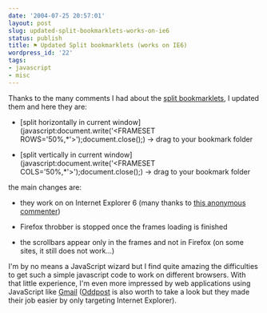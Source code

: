 ```yaml
---
date: '2004-07-25 20:57:01'
layout: post
slug: updated-split-bookmarklets-works-on-ie6
status: publish
title: ⚑ Updated Split bookmarklets (works on IE6)
wordpress_id: '22'
tags:
- javascript
- misc
---
```


Thanks to the many comments I had about the [split bookmarklets](http://www.jmesnil.net/weblog/2004/07/bookmarklet-to-split-html-document.html), I updated them and here they are:






  * [split horizontally in current window](javascript:document.write('<HTML><HEAD></HEAD><FRAMESET ROWS=\'50%,*\'><FRAME SRC=' + location.href + '><FRAME SRC=' + location.href + '></FRAMESET></HTML>');document.close();) -> drag to your bookmark folder



  * [split vertically in current window](javascript:document.write('<HTML><HEAD></HEAD><FRAMESET COLS=\'50%,*\'><FRAME SRC=' + location.href + '><FRAME SRC=' + location.href + '></FRAMESET></HTML>');document.close();) -> drag to your bookmark folder




the main changes are:






  * they work on on Internet Explorer 6 (many thanks to [this anonymous commenter](http://www.jmesnil.net/weblog/2004/07/bookmarklet-to-split-html-document.html#109047543233946689))


  * Firefox throbber is stopped once the frames loading is finished


  * the scrollbars appear only in the frames and not in Firefox (on some sites, it still does not work...)




I'm by no means a JavaScript wizard but I find quite amazing the difficulties to get such a simple javascript code to work on different browsers. With that little experience, I'm even more impressed by web applications using JavaScript like [Gmail](http://gmail.google.com) ([Oddpost](http://www.oddpost.com) is also worth to take a look but they made their job easier by only targeting Internet Explorer).
